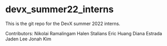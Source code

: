 # devx_summer22_interns
This is the git repo for the DevX summer 2022 interns.

Contributors: 
Nikolai Ramalingam
Halen Stalians
Eric Huang
Diana Estrada
Jaden Lee
Jonah Kim
